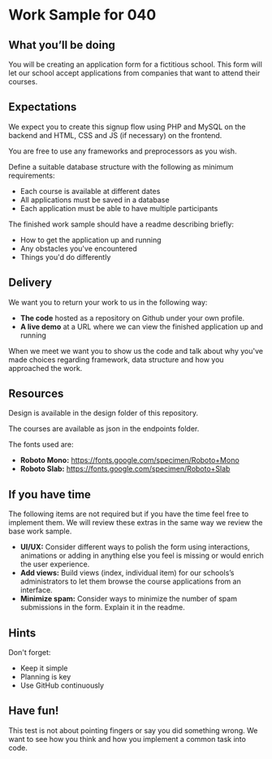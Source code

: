 # Work Sample for 040

## What you’ll be doing
You will be creating an application form for a fictitious school. This form will let our school accept applications from companies that want to attend their courses.

## Expectations
We expect you to create this signup flow using PHP and MySQL on the backend and HTML, CSS and JS (if necessary) on the frontend.

You are free to use any frameworks and preprocessors as you wish.

Define a suitable database structure with the following as minimum requirements:

- Each course is available at different dates
- All applications must be saved in a database
- Each application must be able to have multiple participants

The finished work sample should have a readme describing briefly:

- How to get the application up and running
- Any obstacles you've encountered
- Things you'd do differently

## Delivery
We want you to return your work to us in the following way:

- **The code** hosted as a repository on Github under your own profile.
- **A live demo** at a URL where we can view the finished application up and running

When we meet we want you to show us the code and talk about why you've made choices regarding framework, data structure and how you approached the work.

## Resources
Design is available in the design folder of this repository.

The courses are available as json in the endpoints folder.

The fonts used are:

- **Roboto Mono:** https://fonts.google.com/specimen/Roboto+Mono
- **Roboto Slab:** https://fonts.google.com/specimen/Roboto+Slab

## If you have time
The following items are not required but if you have the time feel free to implement them. We will review these extras in the same way we review the base work sample.

- **UI/UX:** Consider different ways to polish the form using interactions, animations or adding in anything else you feel is missing or would enrich the user experience.
- **Add views:** Build views (index, individual item) for our schools’s administrators to let them browse the course applications from an interface.
- **Minimize spam:** Consider ways to minimize the number of spam submissions in the form. Explain it in the readme.

## Hints
Don't forget:

- Keep it simple
- Planning is key
- Use GitHub continuously

## Have fun!
This test is not about pointing fingers or say you did something wrong. We want to see how you think and how you implement a common task into code.
